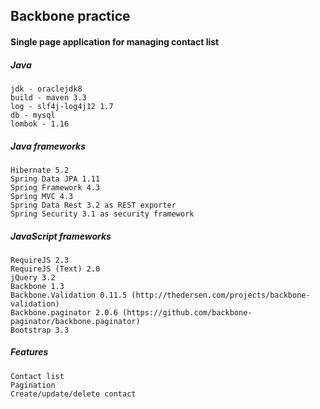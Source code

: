 ## Backbone practice

#### Single page application for managing contact list

##### Java

```
jdk - oraclejdk8
build - maven 3.3
log - slf4j-log4j12 1.7
db - mysql
lombok - 1.16
```

##### Java frameworks

```
Hibernate 5.2
Spring Data JPA 1.11
Spring Framework 4.3
Spring MVC 4.3
Spring Data Rest 3.2 as REST exporter
Spring Security 3.1 as security framework
```

##### JavaScript frameworks

```
RequireJS 2.3
RequireJS (Text) 2.0
jQuery 3.2
Backbone 1.3
Backbone.Validation 0.11.5 (http://thedersen.com/projects/backbone-validation)
Backbone.paginator 2.0.6 (https://github.com/backbone-paginator/backbone.paginator)
Bootstrap 3.3
```

##### Features

```
Contact list
Pagination
Create/update/delete contact
```